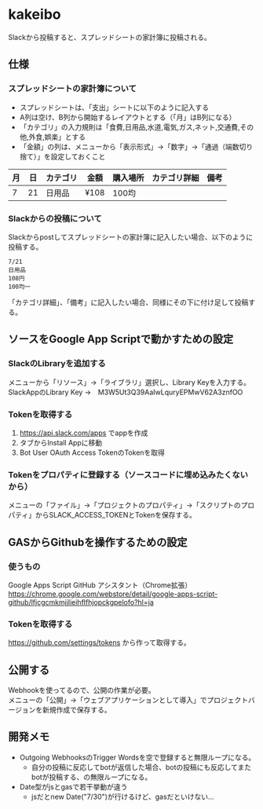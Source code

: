 # kakeibo
Slackから投稿すると、スプレッドシートの家計簿に投稿される。

## 仕様
### スプレッドシートの家計簿について
- スプレッドシートは、「支出」シートに以下のように記入する
- A列は空け、B列から開始するレイアウトとする（「月」はB列になる）
- 「カテゴリ」の入力規則は「食費,日用品,水道,電気,ガス,ネット,交通費,その他,外食,娯楽」とする
- 「金額」の列は、メニューから「表示形式」→「数字」→「通過（端数切り捨て）」を設定しておくこと

| 月 | 日 | カテゴリ | 金額  | 購入場所 | カテゴリ詳細 | 備考 |
|----|----|--------|------|----------|------------|-----|
| 7  | 21 | 日用品  | ¥108 | 100均    |            |     |

### Slackからの投稿について
Slackからpostしてスプレッドシートの家計簿に記入したい場合、以下のように投稿する。

```
7/21
日用品
108円
100均一
```

「カテゴリ詳細」、「備考」に記入したい場合、同様にその下に付け足して投稿する。

## ソースをGoogle App Scriptで動かすための設定
### SlackのLibraryを追加する
メニューから「リソース」→「ライブラリ」選択し、Library Keyを入力する。  
SlackAppのLibrary Key →　M3W5Ut3Q39AaIwLquryEPMwV62A3znfOO

### Tokenを取得する
1. https://api.slack.com/apps でappを作成
2. タブからInstall Appに移動
3. Bot User OAuth Access TokenのTokenを取得

### Tokenをプロパティに登録する（ソースコードに埋め込みたくないから）
メニューの「ファイル」→「プロジェクトのプロパティ」→「スクリプトのプロパティ」からSLACK_ACCESS_TOKENとTokenを保存する。

## GASからGithubを操作するための設定
### 使うもの
Google Apps Script GitHub アシスタント（Chrome拡張）  
https://chrome.google.com/webstore/detail/google-apps-script-github/lfjcgcmkmjjlieihflfhjopckgpelofo?hl=ja

### Tokenを取得する
https://github.com/settings/tokens から作って取得する。

## 公開する
Webhookを使ってるので、公開の作業が必要。  
メニューの「公開」→「ウェブアプリケーションとして導入」でプロジェクトバージョンを新規作成で保存する。

## 開発メモ
- Outgoing WebhooksのTrigger Wordsを空で登録すると無限ループになる。
    - 自分の投稿に反応してbotが返信した場合、botの投稿にも反応してまたbotが投稿する、の無限ループになる。
- Date型がjsとgasで若干挙動が違う
     - jsだとnew Date("7/30")が行けるけど、gasだといけない…
